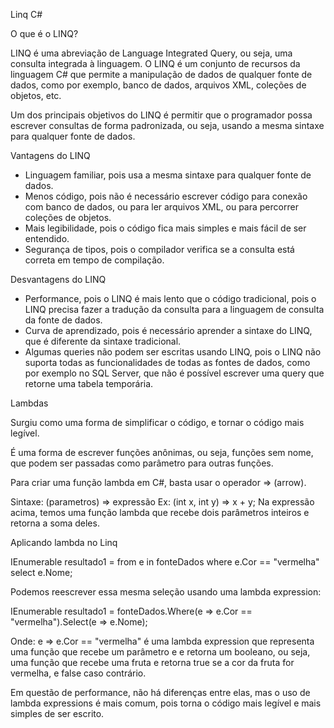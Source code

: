 Linq C#

O que é o LINQ?

LINQ é uma abreviação de Language Integrated Query, ou seja, uma consulta integrada à linguagem. O LINQ é um conjunto de recursos da linguagem C# que permite a manipulação de dados de qualquer fonte de dados, como por exemplo, banco de dados, arquivos XML, coleções de objetos, etc.

Um dos principais objetivos do LINQ é permitir que o programador possa escrever consultas de forma padronizada, ou seja, usando a mesma sintaxe para qualquer fonte de dados.


Vantagens do LINQ

- Linguagem familiar, pois usa a mesma sintaxe para qualquer fonte de dados.
- Menos código, pois não é necessário escrever código para conexão com banco de dados, ou para ler arquivos XML, ou para percorrer coleções de objetos.
- Mais legibilidade, pois o código fica mais simples e mais fácil de ser entendido.
- Segurança de tipos, pois o compilador verifica se a consulta está correta em tempo de compilação.

Desvantagens do LINQ

- Performance, pois o LINQ é mais lento que o código tradicional, pois o LINQ precisa fazer a tradução da consulta para a linguagem de consulta da fonte de dados.
- Curva de aprendizado, pois é necessário aprender a sintaxe do LINQ, que é diferente da sintaxe tradicional.
- Algumas queries não podem ser escritas usando LINQ, pois o LINQ não suporta todas as funcionalidades de todas as fontes de dados, como por exemplo no SQL Server, que não é possível escrever uma query que retorne uma tabela temporária.

Lambdas

Surgiu como uma forma de simplificar o código, e tornar o código mais legível.

É uma forma de escrever funções anônimas, ou seja, funções sem nome, que podem ser passadas como parâmetro para outras funções.

Para criar uma função lambda em C#, basta usar o operador => (arrow).

Sintaxe:
(parametros) => expressão
Ex: 
(int x, int y) => x + y;
Na expressão acima, temos uma função lambda que recebe dois parâmetros inteiros e retorna a soma deles.

Aplicando lambda no Linq

IEnumerable<string> resultado1 = from e in fonteDados
                                 where e.Cor == "vermelha"
                                 select e.Nome;

Podemos reescrever essa mesma seleção usando uma lambda expression:

IEnumerable<string> resultado1 = fonteDados.Where(e => e.Cor == "vermelha").Select(e => e.Nome);

Onde:
e => e.Cor == "vermelha" é uma lambda expression que representa uma função que recebe um parâmetro e e retorna um booleano, ou seja, uma função que recebe uma fruta e retorna true se a cor da fruta for vermelha, e false caso contrário.

Em questão de performance, não há diferenças entre elas, mas o uso de lambda expressions é mais comum, pois torna o código mais legível e mais simples de ser escrito.